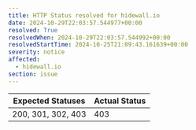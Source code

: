 ```yaml
---
title: HTTP Status resolved for hidewall.io
date: 2024-10-29T22:03:57.544977+00:00
resolved: True
resolvedWhen: 2024-10-29T22:03:57.544992+00:00
resolvedStartTime: 2024-10-25T21:09:43.161639+00:00
severity: notice
affected:
  - hidewall.io
section: issue
---
```


| Expected Statuses | Actual Status  |
|-------------------|----------------|
| 200, 301, 302, 403 | 403 |
